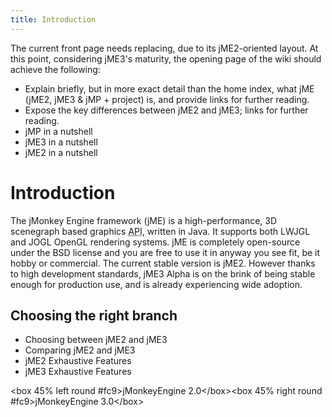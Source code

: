 ```yaml
---
title: Introduction
---
```

<p>
The current front page needs replacing, due to its jME2-oriented layout. At this point, considering jME3's maturity, the opening page of the wiki should achieve the following:
</p>
<ul>
<li class="level1"><div class="li"> Explain briefly, but in more exact detail than the home index, what jME (jME2, jME3 &amp; jMP + project) is, and provide links for further reading.</div>
</li>
<li class="level1"><div class="li"> Expose the key differences between jME2 and jME3; links for further reading.</div>
</li>
<li class="level1"><div class="li"> jMP in a nutshell</div>
</li>
<li class="level1"><div class="li"> jME3 in a nutshell</div>
</li>
<li class="level1"><div class="li"> jME2 in a nutshell</div>
</li>
</ul>

<h1 class="sectionedit1" id="introduction">Introduction</h1>
<div class="level1">

<p>
The jMonkey Engine framework (jME) is a high-performance, 3D scenegraph based graphics <abbr title="Application Programming Interface">API</abbr>, written in Java. It supports both LWJGL and JOGL OpenGL rendering systems. jME is completely open-source under the BSD license and you are free to use it in anyway you see fit, be it hobby or commercial. The current stable version is jME2. However thanks to high development standards, jME3 Alpha is on the brink of being stable enough for production use, and is already experiencing wide adoption.
</p>

</div>
<!-- EDIT1 SECTION "Introduction" [476-995] -->
<h2 class="sectionedit2" id="choosing_the_right_branch">Choosing the right branch</h2>
<div class="level2">
<ul>
<li class="level1"><div class="li"> Choosing between jME2 and jME3</div>
</li>
<li class="level1"><div class="li"> Comparing jME2 and jME3</div>
</li>
<li class="level1"><div class="li"> jME2 Exhaustive Features</div>
</li>
<li class="level1"><div class="li"> jME3 Exhaustive Features</div>
</li>
</ul>

<p>
&lt;box 45% left round #fc9&gt;jMonkeyEngine 2.0&lt;/box&gt;&lt;box 45% right round #fc9&gt;jMonkeyEngine 3.0&lt;/box&gt;
</p>

</div>
<!-- EDIT2 SECTION "Choosing the right branch" [996-] -->
